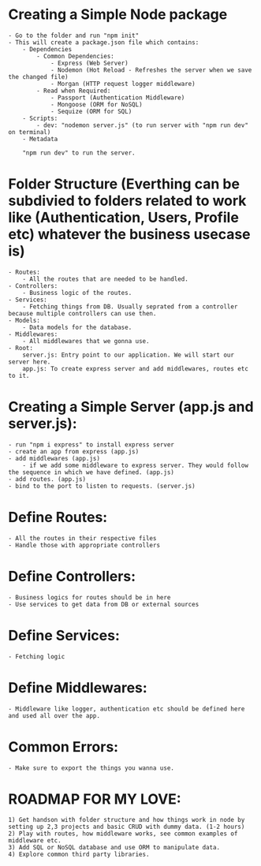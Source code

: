 # Creating a Simple Node package
    - Go to the folder and run "npm init"
    - This will create a package.json file which contains:
        - Dependencies
            - Common Dependencies:
                - Express (Web Server)
                - Nodemon (Hot Reload - Refreshes the server when we save the changed file)
                - Morgan (HTTP request logger middleware)
            - Read when Required:
                - Passport (Authentication Middleware)
                - Mongoose (ORM for NoSQL)
                - Sequize (ORM for SQL)
        - Scripts:
            - dev: "nodemon server.js" (to run server with "npm run dev" on terminal)
        - Metadata

        "npm run dev" to run the server.

# Folder Structure (Everthing can be subdivied to folders related to work like (Authentication, Users, Profile etc) whatever the business usecase is)
    - Routes:
        - All the routes that are needed to be handled. 
    - Controllers:
        - Business logic of the routes.
    - Services:
        - Fetching things from DB. Usually seprated from a controller because multiple controllers can use then.
    - Models:
        - Data models for the database.
    - Middlewares:
        - All middlewares that we gonna use.
    - Root:
        server.js: Entry point to our application. We will start our server here.
        app.js: To create express server and add middlewares, routes etc to it.

# Creating a Simple Server (app.js and server.js):
    - run "npm i express" to install express server
    - create an app from express (app.js)
    - add middlewares (app.js)
        - if we add some middleware to express server. They would follow the sequence in which we have defined. (app.js)
    - add routes. (app.js)
    - bind to the port to listen to requests. (server.js)

# Define Routes:
    - All the routes in their respective files
    - Handle those with appropriate controllers

# Define Controllers:
    - Business logics for routes should be in here
    - Use services to get data from DB or external sources

# Define Services:
    - Fetching logic

# Define Middlewares:
    - Middleware like logger, authentication etc should be defined here and used all over the app.

# Common Errors:
    - Make sure to export the things you wanna use.

# ROADMAP FOR MY LOVE:
    1) Get handson with folder structure and how things work in node by setting up 2,3 projects and basic CRUD with dummy data. (1-2 hours)
    2) Play with routes, how middleware works, see common examples of middleware etc.
    3) Add SQL or NoSQL database and use ORM to manipulate data.
    4) Explore common third party libraries. 